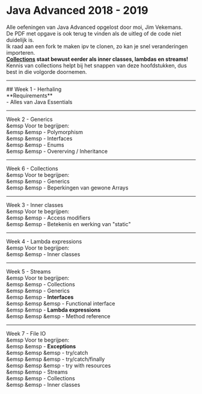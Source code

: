 # Java Advanced 2018 - 2019
Alle oefeningen van Java Advanced opgelost door moi, Jim Vekemans. <br>
De PDF met opgave is ook terug te vinden als de uitleg of de code niet duidelijk is. <br>
Ik raad aan een fork te maken ipv te clonen, zo kan je snel veranderingen importeren. <br>
<b><u>Collections</u> staat bewust eerder als inner classes, lambdas en streams!</b> <br>
Kennis van collections helpt bij het snappen van deze hoofdstukken, dus best in die volgorde doornemen.
<hr>
## Week 1 - Herhaling<br>
**Requirements**<br>
- Alles van Java Essentials
<br><hr>Week 2 - Generics <br>
&emsp Voor te begrijpen:<br>
&emsp &emsp - Polymorphism <br>
&emsp &emsp - Interfaces <br>
&emsp &emsp - Enums <br>
&emsp &emsp - Overerving / Inheritance
<br><hr>Week 6 - Collections <br>
&emsp Voor te begrijpen:<br>
&emsp &emsp - Generics <br>
&emsp &emsp - Beperkingen van gewone Arrays
<br><hr>Week 3 - Inner classes <br>
&emsp Voor te begrijpen:<br>
&emsp &emsp - Access modifiers <br>
&emsp &emsp - Betekenis en werking van "static"
<br><hr>Week 4 - Lambda expressions <br>
&emsp Voor te begrijpen:<br>
&emsp &emsp - Inner classes
<br><hr>Week 5 - Streams <br>
&emsp Voor te begrijpen:<br>
&emsp &emsp - Collections<br>
&emsp &emsp - Generics<br>
&emsp &emsp - <b>Interfaces</b><br>
&emsp &emsp &emsp - Functional interface<br>
&emsp &emsp - <b>Lambda expressions</b><br>
&emsp &emsp &emsp - Method reference
<br><hr>Week 7 - File IO <br>
&emsp Voor te begrijpen:<br>
&emsp &emsp - <b>Exceptions</b><br>
&emsp &emsp &emsp - try/catch<br>
&emsp &emsp &emsp - try/catch/finally<br>
&emsp &emsp &emsp - try with resources<br>
&emsp &emsp - Streams<br>
&emsp &emsp - Collections<br>
&emsp &emsp - Inner classes<br>
